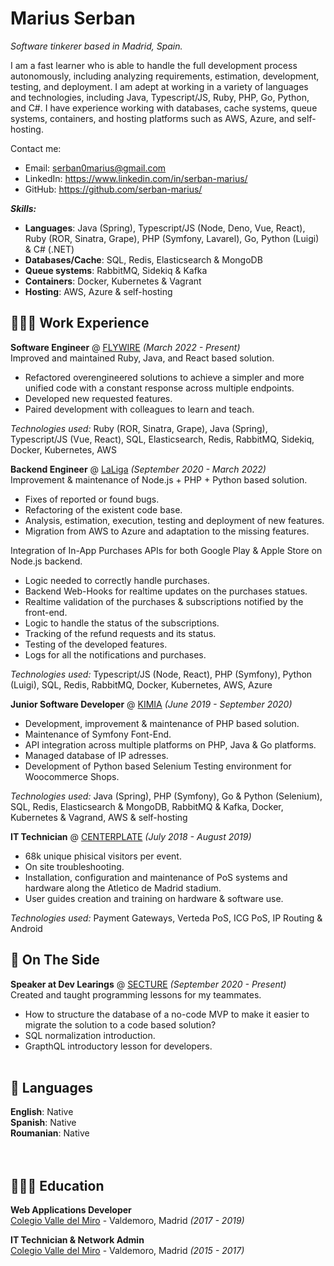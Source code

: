 # Marius Serban

_Software tinkerer based in Madrid, Spain._

I am a fast learner who is able to handle the full development process autonomously, including analyzing requirements, estimation, development, testing, and deployment. I am adept at working in a variety of languages and technologies, including Java, Typescript/JS, Ruby, PHP, Go, Python, and C#. I have experience working with databases, cache systems, queue systems, containers, and hosting platforms such as AWS, Azure, and self-hosting.

Contact me:
- Email: serban0marius@gmail.com
- LinkedIn: https://www.linkedin.com/in/serban-marius/
- GitHub: https://github.com/serban-marius/

**_Skills:_** 
  - **Languages**: Java (Spring), Typescript/JS (Node, Deno, Vue, React), Ruby (ROR, Sinatra, Grape), PHP (Symfony, Lavarel), Go, Python (Luigi) & C# (.NET)
  - **Databases/Cache**: SQL, Redis, Elasticsearch & MongoDB
  - **Queue systems**: RabbitMQ, Sidekiq & Kafka
  - **Containers**: Docker, Kubernetes & Vagrant
  - **Hosting**: AWS, Azure & self-hosting

## 👩🏼‍💻 Work Experience

**Software Engineer** @ [FLYWIRE](https://www.flywire.com/) _(March 2022 - Present)_ <br>
Improved and maintained Ruby, Java, and React based solution.
  - Refactored overengineered solutions to achieve a simpler and more unified code with a constant response across multiple endpoints.
  - Developed new requested features.
  - Paired development with colleagues to learn and teach.

_Technologies used:_ Ruby (ROR, Sinatra, Grape), Java (Spring), Typescript/JS (Vue, React), SQL, Elasticsearch, Redis, RabbitMQ, Sidekiq, Docker, Kubernetes, AWS

**Backend Engineer** @ [LaLiga](https://www.laliga.com/) _(September 2020 - March 2022)_ <br>
Improvement & maintenance of Node.js + PHP + Python based solution. <br>
  - Fixes of reported or found bugs.
  - Refactoring of the existent code base.
  - Analysis, estimation, execution, testing and deployment of new features.
  - Migration from AWS to Azure and adaptation to the missing features. <br>

Integration of In-App Purchases APIs for both Google Play & Apple Store on Node.js backend. <br>
  - Logic needed to correctly handle purchases.
  - Backend Web-Hooks for realtime updates on the purchases statues.
  - Realtime validation of the purchases & subscriptions notified by the front-end. 
  - Logic to handle the status of the subscriptions. 
  - Tracking of the refund requests and its status.
  - Testing of the developed features.
  - Logs for all the notifications and purchases. <br>

_Technologies used:_ Typescript/JS (Node, React), PHP (Symfony), Python (Luigi), SQL, Redis, RabbitMQ, Docker, Kubernetes, AWS, Azure

**Junior Software Developer** @ [KIMIA](https://kimiagroup.com/) _(June 2019 - September 2020)_ <br>
  - Development, improvement & maintenance of PHP based solution.
  - Maintenance of Symfony Font-End.
  - API integration across multiple platforms on PHP, Java & Go platforms.
  - Managed database of IP adresses.
  - Development of Python based Selenium Testing environment for Woocommerce Shops. <br>

_Technologies used:_ Java (Spring), PHP (Symfony), Go & Python (Selenium), SQL, Redis, Elasticsearch & MongoDB, RabbitMQ & Kafka, Docker, Kubernetes & Vagrand, AWS & self-hosting 

**IT Technician** @ [CENTERPLATE](https://centerplate.co.uk/) _(July 2018 - August 2019)_ <br>
  - 68k unique phisical visitors per event.
  - On site troubleshooting.
  - Installation, configuration and maintenance of PoS systems and hardware along the Atletico de Madrid stadium.
  - User guides creation and training on hardware & software use. <br>

_Technologies used:_ Payment Gateways, Verteda PoS, ICG PoS, IP Routing & Android

## 📌 On The Side

**Speaker at Dev Learings** @ [SECTURE](https://secture.com/) _(September 2020 - Present)_ <br>
Created and taught programming lessons for my teammates.
- How to structure the database of a no-code MVP to make it easier to migrate the solution to a code based solution?
- SQL normalization introduction.
- GrapthQL introductory lesson for developers.
  <br><br>

## 💬 Languages

**English**: Native <br>
**Spanish**: Native <br>
**Roumanian**: Native <br>
<br><br>

## 👩🏼‍🎓 Education

**Web Applications Developer**<br>
[Colegio Valle del Miro](https://www.colegiovalledelmiro.es/) - Valdemoro, Madrid _(2017 - 2019)_

**IT Technician & Network Admin**<br>
[Colegio Valle del Miro](https://www.colegiovalledelmiro.es/) - Valdemoro, Madrid _(2015 - 2017)_
